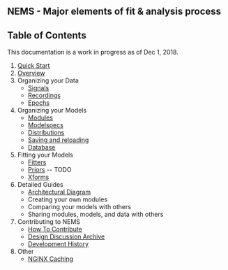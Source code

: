 ## NEMS - Major elements of fit & analysis process

## Table of Contents ##

This documentation is a work in progress as of Dec 1, 2018.

1. [Quick Start](quickstart.md)
2. [Overview](overview.md)
3. Organizing your Data
   - [Signals](signals.md)
   - [Recordings](recordings.md)
   - [Epochs](epochs.md)
4. Organizing your Models
   - [Modules](modules.md)
   - [Modelspecs](modelspecs.md)
   - [Distributions](distributions.ipynb)
   - [Saving and reloading](saving.md)
   - [Database](database.md)
5. Fitting your Models
   - [Fitters](fitters.md)
   - [Priors](priors.md) -- TODO
   - [Xforms](xforms.md)
6. Detailed Guides
   - [Architectural Diagram](architecture.svg)
   - Creating your own modules
   - Comparing your models with others
   - Sharing modules, models, and data with others
7. Contributing to NEMS
   - [How To Contribute](contributing.md)
   - [Design Discussion Archive](discussions.md)
   - [Development History](history.md)
8. Other
   - [NGINX Caching](nginx.md)


